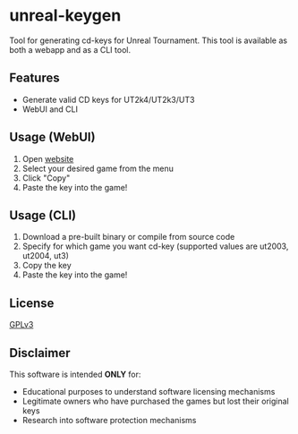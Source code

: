 # unreal-keygen

Tool for generating cd-keys for Unreal Tournament. This tool is available as both a webapp and as a CLI tool.

## Features

- Generate valid CD keys for UT2k4/UT2k3/UT3
- WebUI and CLI

## Usage (WebUI)

1. Open [website](https://keyfrag.surge.sh)
2. Select your desired game from the menu
3. Click "Copy"
4. Paste the key into the game!

## Usage (CLI)

1. Download a pre-built binary or compile from source code
2. Specify for which game you want cd-key (supported values are ut2003, ut2004, ut3)
3. Copy the key
4. Paste the key into the game!

## License

[GPLv3](LICENSE)

## Disclaimer

This software is intended **ONLY** for:
- Educational purposes to understand software licensing mechanisms
- Legitimate owners who have purchased the games but lost their original keys
- Research into software protection mechanisms
